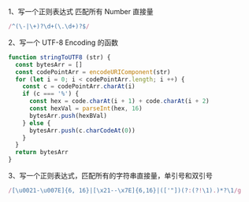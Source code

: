 1、写一个正则表达式 匹配所有 Number 直接量

```javascript
/^(\-|\+)?\d+(\.\d+)?$/
```



2、写一个 UTF-8 Encoding 的函数

```javascript
function stringToUTF8 (str) {
  const bytesArr = []
  const codePointArr = encodeURIComponent(str)
  for (let i = 0; i < codePointArr.length; i ++) {
    const c = codePointArr.charAt(i)
    if (c === '%') {
      const hex = code.charAt(i + 1) + code.charAt(i + 2)
      const hexVal = parseInt(hex, 16)
      bytesArr.push(hexBVal)
    } else {
      bytesArr.push(c.charCodeAt(0))
    }
  }
  return bytesArr
}
```



3、写一个正则表达式，匹配所有的字符串直接量，单引号和双引号

```javascript
/[\u0021-\u007E]{6, 16}|[\x21--\x7E]{6,16}|(['"])(?:(?!\1).)*?\1/g
```


